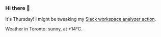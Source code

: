### Hi there :wave:

It's Thursday! I might be tweaking my [Slack workspace analyzer action](https://github.com/bewuethr/slack-analyzer).

Weather in Toronto: sunny, at +14°C.
